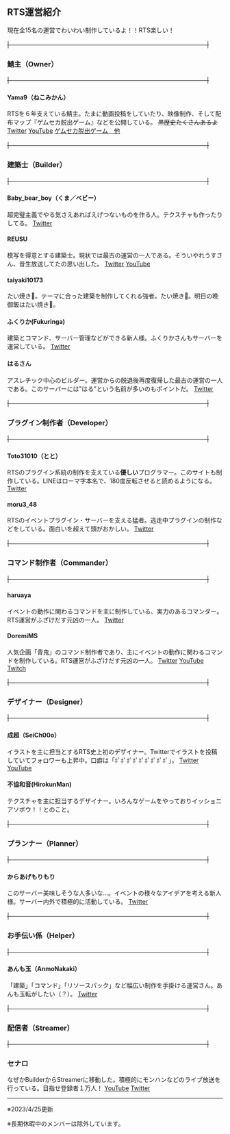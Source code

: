 ## RTS運営紹介
現在全15名の運営でわいわい制作しているよ！！RTS楽しい！

~~|　　　　　　　　　　　　　　　　　　　　　　　　　　　　　　　　　|~~
### 鯖主（Owner）
~~|　　　　　　　　　　　　　　　　　　　　　　　　　　　　　　　　　|~~
#### Yama9（ねこみかん）
RTSを６年支えている鯖主。たまに動画投稿をしていたり、映像制作、そして配布マップ『ゲムセカ脱出ゲーム』などを公開している。
~~黒歴史たくさんあるよ~~
[Twitter](https://twitter.com/Nekomikan_game) [YouTube](https://www.youtube.com/channel/UCXK59Xg3TtMrx5PiO5d4DlQ) [ゲムセカ脱出ゲーム　他](https://twitter.com/Nekomikan_game/status/1504736995473428484)



~~|　　　　　　　　　　　　　　　　　　　　　　　　　　　　　　　　　|~~
### 建築士（Builder）
~~|　　　　　　　　　　　　　　　　　　　　　　　　　　　　　　　　　|~~
#### Baby_bear_boy（くま／ベビー）
超完璧主義でやる気さえあればえげつないものを作る人。テクスチャも作ったりしてる。
[Twitter](https://twitter.com/Baby_0852)


#### REUSU
模写を得意とする建築士。現状では最古の運営の一人である。そういやれうすさん、昔生放送してたの思い出した。
[Twitter](https://twitter.com/_Reusu) [YouTube](https://www.youtube.com/channel/UCdBFFPdfPw6RnTZmPnDAkMQ) 


#### taiyaki10173
たい焼き🐡。テーマに合った建築を制作してくれる強者。たい焼き🐡。明日の晩御飯はたい焼き🐡。


#### ふくりか(Fukuringa)
建築とコマンド、サーバー管理などができる新人様。ふくりかさんもサーバーを運営している。
[Twitter](https://twitter.com/Fukuringa4649)


#### はるさん
アスレチック中心のビルダー。運営からの脱退後再度復帰した最古の運営の一人である。このサーバーには"はる"という名前が多いのもポイントだ。
[Twitter](https://twitter.com/Haru_vlove)



~~|　　　　　　　　　　　　　　　　　　　　　　　　　　　　　　　　　|~~
### プラグイン制作者（Developer）
~~|　　　　　　　　　　　　　　　　　　　　　　　　　　　　　　　　　|~~
#### Toto31010（とと）
RTSのプラグイン系統の制作を支えている**優しい**プログラマー。このサイトも制作している。LINEはローマ字本名で、180度反転させると読めるようになる。
[Twitter](https://twitter.com/Toto31010) 


#### moru3_48
RTSのイベントプラグイン・サーバーを支える猛者。逃走中プラグインの制作などをしている。面白いを超えて頭がおかしい。
[Twitter](https://twitter.com/moruch4nn) 



~~|　　　　　　　　　　　　　　　　　　　　　　　　　　　　　　　　　|~~
### コマンド制作者（Commander）
~~|　　　　　　　　　　　　　　　　　　　　　　　　　　　　　　　　　|~~
#### haruaya
イベントの動作に関わるコマンドを主に制作している、実力のあるコマンダー。RTS運営がふざけだす元凶の一人。
[Twitter](https://twitter.com/_haruaya)


#### DoremiMS
人気企画「青鬼」のコマンド制作者であり、主にイベントの動作に関わるコマンドを制作している。RTS運営がふざけだす元凶の一人。
[Twitter](https://twitter.com/DoremiMS_) [YouTube](https://www.youtube.com/channel/UCYoXOU_H-IYKN_jVMjnanpA) 
[Twitch](https://www.twitch.tv/doremims)



~~|　　　　　　　　　　　　　　　　　　　　　　　　　　　　　　　　　|~~
### デザイナー（Designer）
~~|　　　　　　　　　　　　　　　　　　　　　　　　　　　　　　　　　|~~
#### 成超（SeiCh00o）
イラストを主に担当とするRTS史上初のデザイナー。Twitterでイラストを投稿していてフォロワーも上昇中。口癖は「ﾎﾟﾎﾟﾎﾟﾎﾟﾎﾟﾎﾟﾎﾟﾎﾟﾎﾟ」。
[Twitter](https://twitter.com/Se1Ch00o) [YouTube](https://www.youtube.com/channel/UCPXKINySFkIH5mZ2afHRYnw) 


#### 不協和音(HirokunMan)
テクスチャを主に担当するデザイナー。いろんなゲームをやっておりイッショニアソボウ！！とのこと。



~~|　　　　　　　　　　　　　　　　　　　　　　　　　　　　　　　　　|~~
### プランナー（Planner）
~~|　　　　　　　　　　　　　　　　　　　　　　　　　　　　　　　　　|~~
#### からあげもりもり
このサーバー美味しそうな人多いな...。イベントの様々なアイデアを考える新人様。サーバー内外で積極的に活動している。
[Twitter](https://twitter.com/karamori820)



~~|　　　　　　　　　　　　　　　　　　　　　　　　　　　　　　　　　|~~
### お手伝い係（Helper）
~~|　　　　　　　　　　　　　　　　　　　　　　　　　　　　　　　　　|~~
#### あんも玉（AnmoNakaki）
「建築」「コマンド」「リソースパック」など幅広い制作を手掛ける運営さん。あんも玉転がしたい（？）。
[Twitter](https://twitter.com/RaRaKi9696) 



~~|　　　　　　　　　　　　　　　　　　　　　　　　　　　　　　　　　|~~
### 配信者（Streamer）
~~|　　　　　　　　　　　　　　　　　　　　　　　　　　　　　　　　　|~~
### セナロ
なぜかBuilderからStreamerに移動した。積極的にモンハンなどのライブ放送を行っている。目指せ登録者１万人！
[YouTube](https://www.youtube.com/@user-em1mu7ks1i/streams) [Twitter](https://twitter.com/senaro0710)

----------------------
※2023/4/25更新

※長期休暇中のメンバーは除外しています。
